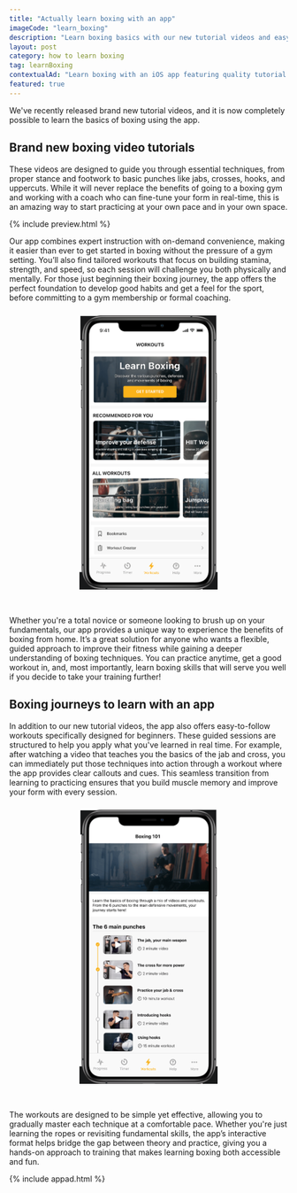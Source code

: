 ```yaml
---
title: "Actually learn boxing with an app"
imageCode: "learn_boxing"
description: "Learn boxing basics with our new tutorial videos and easy-to-follow beginner workouts—train at your own pace, practice real-time with app callouts, and get fit from home!"
layout: post
category: how to learn boxing
tag: learnBoxing
contextualAd: "Learn boxing with an iOS app featuring quality tutorial videos and easy to understand workouts!"
featured: true
---
```


We've recently released brand new tutorial videos, and it is now completely possible to learn the basics of boxing using the app.

## Brand new boxing video tutorials

These videos are designed to guide you through essential techniques, from proper stance and footwork to basic punches like jabs, crosses, hooks, and uppercuts. While it will never replace the benefits of going to a boxing gym and working with a coach who can fine-tune your form in real-time, this is an amazing way to start practicing at your own pace and in your own space.

{% include preview.html %}

Our app combines expert instruction with on-demand convenience, making it easier than ever to get started in boxing without the pressure of a gym setting. You’ll also find tailored workouts that focus on building stamina, strength, and speed, so each session will challenge you both physically and mentally. For those just beginning their boxing journey, the app offers the perfect foundation to develop good habits and get a feel for the sport, before committing to a gym membership or formal coaching.

<div style='text-align: center'><img src='/assets/screenshots/web_screenshot_1.png' style='width: 250px;margin: 10px 0px 30px 0px;' alt='Custom boxing training app'/></div>

Whether you're a total novice or someone looking to brush up on your fundamentals, our app provides a unique way to experience the benefits of boxing from home. It’s a great solution for anyone who wants a flexible, guided approach to improve their fitness while gaining a deeper understanding of boxing techniques. You can practice anytime, get a good workout in, and, most importantly, learn boxing skills that will serve you well if you decide to take your training further!

## Boxing journeys to learn with an app

In addition to our new tutorial videos, the app also offers easy-to-follow workouts specifically designed for beginners. These guided sessions are structured to help you apply what you've learned in real time. For example, after watching a video that teaches you the basics of the jab and cross, you can immediately put those techniques into action through a workout where the app provides clear callouts and cues. This seamless transition from learning to practicing ensures that you build muscle memory and improve your form with every session.

<div style='text-align: center'><img src='/assets/screenshots/web_screenshot_9.png' style='width: 250px;margin: 10px 0px 30px 0px;' alt='Learn boxing with an iOS app'/></div>

The workouts are designed to be simple yet effective, allowing you to gradually master each technique at a comfortable pace. Whether you're just learning the ropes or revisiting fundamental skills, the app’s interactive format helps bridge the gap between theory and practice, giving you a hands-on approach to training that makes learning boxing both accessible and fun.



{% include appad.html %}